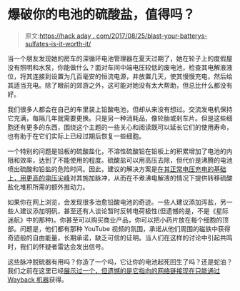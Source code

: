 # 爆破你的电池的硫酸盐，值得吗？

> 原文:[https://hack aday . com/2017/08/25/blast-your-batterys-sulfates-is-it-worth-it/](https://hackaday.com/2017/08/25/blast-your-batterys-sulphates-is-it-worth-it/)

当一个朋友发现她的房车的深循环电池管理器在夏天过期了，她在轮子上的度假屋没有照明和水泵，你能做什么？面对车间中端电压较低的废电池，检查其电解液液位，将其连接到设置为几百毫安的恒流电源，并放置几天，使其慢慢充电，然后给其适当充电。除了眼前的郊游之外，这可能对她没有太大帮助，但总比什么都没有好。

我们很多人都会在自己的车里装上铅酸电池，但却从来没有想过。交流发电机保持它充满，每隔几年就需要更换。只是另一种消耗品，像轮胎或刹车片。但是这些细胞还有更多的东西，围绕这个主题的一些关心和阅读既可以延长它们的使用寿命，也有助于在它们实际上已经过期后恢复一些细胞。

一个特别的问题是铅板的硫酸盐化，不溶性硫酸铅在铅板上的积累增加了电池的内阻和效率，达到了不能使用的程度。硫酸盐可以用高压去除，但代价是沸腾的电池喷出硫酸和铅盐的危险时间。因此，建议的解决方案是[在其正常电压充电的基础上，用更高的电压尖峰](http://www.reuk.co.uk/wordpress/storage/battery-desulfation/)对其施加脉冲，从而在不煮沸电解液的情况下提供转移硫酸盐化堆积所需的额外推动力。

如果你在网上浏览，会发现很多治愈铅酸电池的奇迹。一些人建议添加泻盐，另一些人建议添加明矾，甚至还有人谈论暂时反转电荷极性(但遗憾的是，不是《星际迷航》中的那种)。你甚至可以购买商业产品，你可以把小药片放在每个细胞的顶部。问题是，他们都有那种 YouTube 视频的氛围，承诺从他们周围的磁铁中获得奇迹般的自由能量，长期承诺，缺乏可信的证明。当人们在这样的讨论中引起共鸣时，我们的怀疑者雷达会发出信号。

这些脉冲脱硫器有用吗？你造了一个吗，它让你的电池起死回生了吗？还是蛇油？我们之前在这里已经[展示过一个，但遗憾的是它指向的网络链接现在](http://hackaday.com/2009/07/05/battery-desulfator/)[只能通过 Wayback 机器](https://web.archive.org/web/20110826213622/http://screwdecaf.cx/mini-d.html)获得。